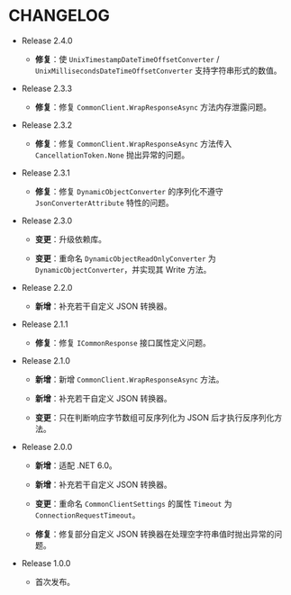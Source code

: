 ﻿# CHANGELOG

-   Release 2.4.0

    -   **修复**：使 `UnixTimestampDateTimeOffsetConverter` / `UnixMillisecondsDateTimeOffsetConverter` 支持字符串形式的数值。

-   Release 2.3.3

    -   **修复**：修复 `CommonClient.WrapResponseAsync` 方法内存泄露问题。

-   Release 2.3.2

    -   **修复**：修复 `CommonClient.WrapResponseAsync` 方法传入 `CancellationToken.None` 抛出异常的问题。

-   Release 2.3.1

    -   **修复**：修复 `DynamicObjectConverter` 的序列化不遵守 `JsonConverterAttribute` 特性的问题。

-   Release 2.3.0

    -   **变更**：升级依赖库。

    -   **变更**：重命名 `DynamicObjectReadOnlyConverter` 为 `DynamicObjectConverter`，并实现其 Write 方法。

-   Release 2.2.0

    -   **新增**：补充若干自定义 JSON 转换器。

-   Release 2.1.1

    -   **修复**：修复 `ICommonResponse` 接口属性定义问题。

-   Release 2.1.0

    -   **新增**：新增 `CommonClient.WrapResponseAsync` 方法。

    -   **新增**：补充若干自定义 JSON 转换器。

    -   **变更**：只在判断响应字节数组可反序列化为 JSON 后才执行反序列化方法。

-   Release 2.0.0

    -   **新增**：适配 .NET 6.0。

    -   **新增**：补充若干自定义 JSON 转换器。

    -   **变更**：重命名 `CommonClientSettings` 的属性 `Timeout` 为 `ConnectionRequestTimeout`。

    -   **修复**：修复部分自定义 JSON 转换器在处理空字符串值时抛出异常的问题。

-   Release 1.0.0

    -   首次发布。

